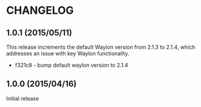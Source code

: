# CHANGELOG

## 1.0.1 (2015/05/11)
This release increments the default Waylon version from 2.1.3 to 2.1.4, which
addresses an issue with key Waylon functionality.
  * f321c8 - bump default waylon version to 2.1.4

## 1.0.0 (2015/04/16)
Initial release

